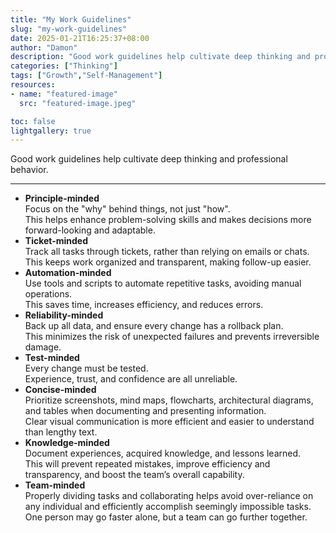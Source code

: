 ```yaml
---
title: "My Work Guidelines"
slug: "my-work-guidelines"
date: 2025-01-21T16:25:37+08:00
author: "Damon"
description: "Good work guidelines help cultivate deep thinking and professional behavior."
categories: ["Thinking"]
tags: ["Growth","Self-Management"]
resources:
- name: "featured-image"
  src: "featured-image.jpeg"

toc: false
lightgallery: true
---
```


Good work guidelines help cultivate deep thinking and professional behavior.

<!--more-->

---

- **Principle-minded**  
  Focus on the "why" behind things, not just "how".  
  This helps enhance problem-solving skills and makes decisions more forward-looking and adaptable.
- **Ticket-minded**  
  Track all tasks through tickets, rather than relying on emails or chats.  
  This keeps work organized and transparent, making follow-up easier.
- **Automation-minded**  
  Use tools and scripts to automate repetitive tasks, avoiding manual operations.  
  This saves time, increases efficiency, and reduces errors.
- **Reliability-minded**  
  Back up all data, and ensure every change has a rollback plan.  
  This minimizes the risk of unexpected failures and prevents irreversible damage.
- **Test-minded**  
  Every change must be tested.  
  Experience, trust, and confidence are all unreliable.
- **Concise-minded**  
  Prioritize screenshots, mind maps, flowcharts, architectural diagrams, and tables when documenting and presenting information.  
  Clear visual communication is more efficient and easier to understand than lengthy text.
- **Knowledge-minded**  
  Document experiences, acquired knowledge, and lessons learned.  
  This will prevent repeated mistakes, improve efficiency and transparency, and boost the team’s overall capability.
- **Team-minded**  
  Properly dividing tasks and collaborating helps avoid over-reliance on any individual and efficiently accomplish seemingly impossible tasks.  
  One person may go faster alone, but a team can go further together.
